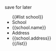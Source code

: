 save for later
<ul>
  {{#list school}}
    <li class="s-name-heading">School</li>
    <li class="school-name">{{school.name}}</li>
    <li class="s-address-heading">Address</li>
    <li class="school-address">{{school.address}}</li>
  {{/list}}
</ul>
